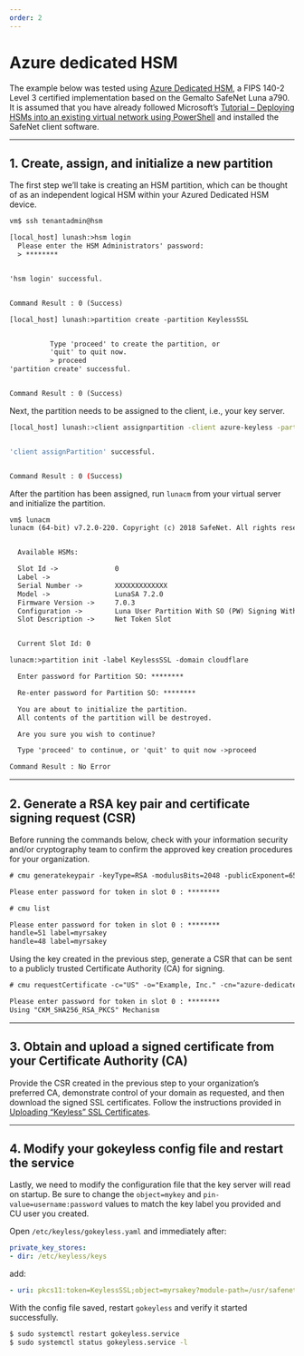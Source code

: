 ```yaml
---
order: 2
---
```


# Azure dedicated HSM

<Aside type='note' header='Note'>

The example below was tested using <a href="https://azure.microsoft.com/en-us/services/azure-dedicated-hsm/">Azure Dedicated HSM</a>, a FIPS 140-2 Level 3 certified implementation based on the Gemalto SafeNet Luna a790. It is assumed that you have already followed Microsoft’s <a href="https://docs.microsoft.com/en-us/azure/dedicated-hsm/tutorial-deploy-hsm-powershell">Tutorial – Deploying HSMs into an existing virtual network using PowerShell</a> and installed the SafeNet client software.

</Aside>

--------

## 1. Create, assign, and initialize a new partition

The first step we’ll take is creating an HSM partition, which can be thought of as an independent logical HSM within your Azured Dedicated HSM device.

```txt
vm$ ssh tenantadmin@hsm

[local_host] lunash:>hsm login
  Please enter the HSM Administrators' password:
  > ********


'hsm login' successful.


Command Result : 0 (Success)

[local_host] lunash:>partition create -partition KeylessSSL


          Type 'proceed' to create the partition, or
          'quit' to quit now.
          > proceed
'partition create' successful.


Command Result : 0 (Success)
```

Next, the partition needs to be assigned to the client, i.e., your key server.

```bash
[local_host] lunash:>client assignpartition -client azure-keyless -partition KeylessSSL


'client assignPartition' successful.


Command Result : 0 (Success)
```

After the partition has been assigned, run `lunacm` from your virtual server and initialize the partition.

```txt
vm$ lunacm
lunacm (64-bit) v7.2.0-220. Copyright (c) 2018 SafeNet. All rights reserved.


  Available HSMs:

  Slot Id ->              0
  Label ->
  Serial Number ->        XXXXXXXXXXXXX
  Model ->                LunaSA 7.2.0
  Firmware Version ->     7.0.3
  Configuration ->        Luna User Partition With SO (PW) Signing With Cloning Mode
  Slot Description ->     Net Token Slot


  Current Slot Id: 0

lunacm:>partition init -label KeylessSSL -domain cloudflare

  Enter password for Partition SO: ********

  Re-enter password for Partition SO: ********

  You are about to initialize the partition.
  All contents of the partition will be destroyed.

  Are you sure you wish to continue?

  Type 'proceed' to continue, or 'quit' to quit now ->proceed

Command Result : No Error
```

--------

## 2. Generate a RSA key pair and certificate signing request (CSR)

Before running the commands below, check with your information security and/or cryptography team to confirm the approved key creation procedures for your organization.

```txt
# cmu generatekeypair -keyType=RSA -modulusBits=2048 -publicExponent=65537 -sign=1 -verify=1 -labelpublic=myrsakey -labelprivate=myrsakey -keygenmech=1

Please enter password for token in slot 0 : ********

# cmu list

Please enter password for token in slot 0 : ********
handle=51 label=myrsakey
handle=48 label=myrsakey
```

Using the key created in the previous step, generate a CSR that can be sent to a publicly trusted Certificate Authority (CA) for signing.

```txt
# cmu requestCertificate -c="US" -o="Example, Inc." -cn="azure-dedicatedhsm.example.com" -s="California" -l="San Francisco" -publichandle=48 -privatehandle=51 -outputfile="rsa.csr" -sha256withrsa

Please enter password for token in slot 0 : ********
Using "CKM_SHA256_RSA_PKCS" Mechanism
```

--------

## 3. Obtain and upload a signed certificate from your Certificate Authority (CA)

Provide the CSR created in the previous step to your organization’s preferred CA, demonstrate control of your domain as requested, and then download the signed SSL certificates. Follow the instructions provided in [Uploading “Keyless” SSL Certificates](/keyless-ssl/configuration/#uploading-keyless-ssl-certificates).

--------

## 4. Modify your gokeyless config file and restart the service

Lastly, we need to modify the configuration file that the key server will read on startup. Be sure to change the `object=mykey` and `pin-value=username:password` values to match the key label you provided and CU user you created.

Open  `/etc/keyless/gokeyless.yaml` and immediately after:

```yaml
private_key_stores:
- dir: /etc/keyless/keys
```

add:

```yaml
- uri: pkcs11:token=KeylessSSL;object=myrsakey?module-path=/usr/safenet/lunaclient/lib/libCryptoki2_64.so&pin-value=password&max-sessions=1
```

With the config file saved, restart `gokeyless` and verify it started successfully.

```sh
$ sudo systemctl restart gokeyless.service
$ sudo systemctl status gokeyless.service -l
```
